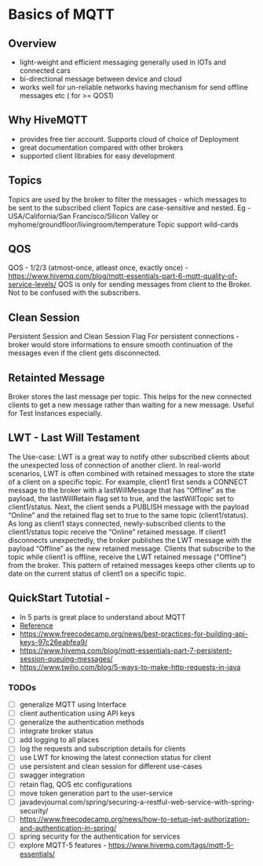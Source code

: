 # Basics of MQTT

## Overview
- light-weight and efficient messaging generally used in IOTs and connected cars
- bi-directional message between device and cloud
- works well for un-reliable networks having mechanism for send offline messages etc ( for >= QOS1)

## Why HiveMQTT
- provides free tier account. Supports cloud of choice of Deployment
- great documentation compared with other brokers
- supported client librabies for easy development

## Topics
Topics are used by the broker to filter the messages - which messages to be sent to the subscribed client
Topics are case-sensitive and nested. Eg - USA/California/San Francisco/Silicon Valley or myhome/groundfloor/livingroom/temperature
Topic support wild-cards

## QOS
QOS - 1/2/3 (atmost-once, atleast once, exactly once) - https://www.hivemq.com/blog/mqtt-essentials-part-6-mqtt-quality-of-service-levels/
QOS is only for sending messages from client to the Broker. Not to be confused with the subscribers.

## Clean Session
Persistent Session and Clean Session Flag
For persistent connections - broker would store informations to ensure smooth continuation of the messages even if the client gets disconnected.

## Retainted Message
Broker stores the last message per topic. This helps for the new connected clients to get a new message rather than waiting for a new message. Useful for Test Instances especially.

## LWT - Last Will Testament
The Use-case: LWT is a great way to notify other subscribed clients about the unexpected loss of connection of another client. In real-world scenarios, LWT is often combined with retained messages to store the state of a client on a specific topic. For example, client1 first sends a CONNECT message to the broker with a lastWillMessage that has “Offline” as the payload, the lastWillRetain flag set to true, and the lastWillTopic set to client1/status. Next, the client sends a PUBLISH message with the payload “Online” and the retained flag set to true to the same topic (client1/status). As long as client1 stays connected, newly-subscribed clients to the client1/status topic receive the “Online” retained message. If client1 disconnects unexpectedly, the broker publishes the LWT message with the payload “Offline” as the new retained message. Clients that subscribe to the topic while client1 is offline, receive the LWT retained message ("Offline") from the broker. This pattern of retained messages keeps other clients up to date on the current status of client1 on a specific topic.

## QuickStart Tutotial - 
- In 5 parts is great place to understand about MQTT
- [Reference](https://www.hivemq.com/tags/mqtt-essentials/)
- https://www.freecodecamp.org/news/best-practices-for-building-api-keys-97c26eabfea9/
- https://www.hivemq.com/blog/mqtt-essentials-part-7-persistent-session-queuing-messages/
- https://www.twilio.com/blog/5-ways-to-make-http-requests-in-java

### TODOs
- [ ] generalize MQTT using Interface
- [ ] client authentication using API keys
- [ ] generalize the authentication methods
- [ ] integrate broker status
- [ ] add logging to all places
- [ ] log the requests and subscription details for clients
- [ ] use LWT for knowing the latest connection status for client
- [ ] use persistent and clean session for different use-cases
- [ ] swagger integration
- [ ] retain flag, QOS etc configurations
- [ ] move token generation part to the user-service
- [ ] javadevjournal.com/spring/securing-a-restful-web-service-with-spring-security/
- [ ] https://www.freecodecamp.org/news/how-to-setup-jwt-authorization-and-authentication-in-spring/
- [ ] spring security for the authentication for services
- [ ] explore MQTT-5 features - https://www.hivemq.com/tags/mqtt-5-essentials/